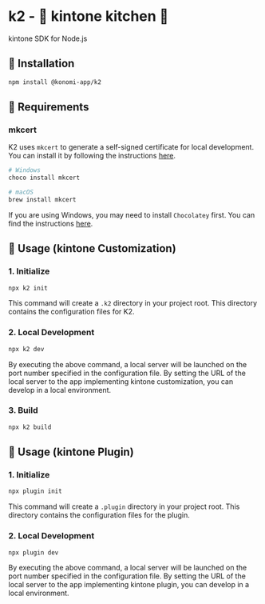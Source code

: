 # k2 - 🍳 kintone kitchen 🍳

kintone SDK for Node.js

## 🥦 Installation

```bash
npm install @konomi-app/k2
```

## 🥚 Requirements

### mkcert

K2 uses `mkcert` to generate a self-signed certificate for local development. You can install it by following the instructions [here](https://github.com/FiloSottile/mkcert).

```bash
# Windows
choco install mkcert

# macOS
brew install mkcert
```

If you are using Windows, you may need to install `Chocolatey` first. You can find the instructions [here](https://chocolatey.org/install).

## 🥕 Usage (kintone Customization)

### 1. Initialize

```bash
npx k2 init
```

This command will create a `.k2` directory in your project root. This directory contains the configuration files for K2.

### 2. Local Development

```bash
npx k2 dev
```

By executing the above command, a local server will be launched on the port number specified in the configuration file. By setting the URL of the local server to the app implementing kintone customization, you can develop in a local environment.

### 3. Build

```bash
npx k2 build
```

## 🥬 Usage (kintone Plugin)

### 1. Initialize

```bash
npx plugin init
```

This command will create a `.plugin` directory in your project root. This directory contains the configuration files for the plugin.

### 2. Local Development

```bash
npx plugin dev
```

By executing the above command, a local server will be launched on the port number specified in the configuration file. By setting the URL of the local server to the app implementing kintone plugin, you can develop in a local environment.
